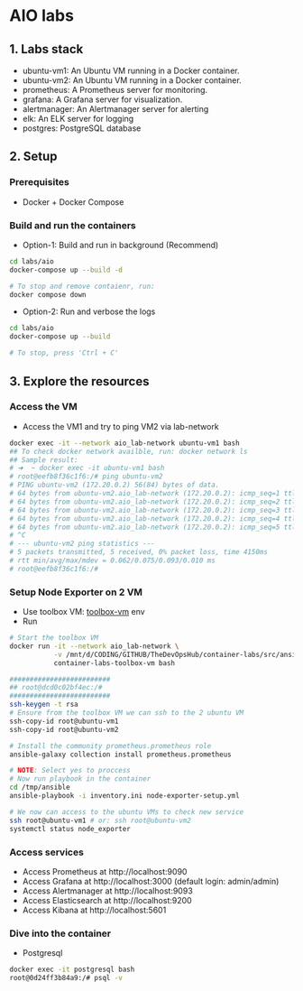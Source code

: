 # AIO labs

## 1. Labs stack

- ubuntu-vm1: An Ubuntu VM running in a Docker container.
- ubuntu-vm2: An Ubuntu VM running in a Docker container.
- prometheus: A Prometheus server for monitoring.
- grafana: A Grafana server for visualization.
- alertmanager: An Alertmanager server for alerting
- elk: An ELK server for logging
- postgres: PostgreSQL database

## 2. Setup

### Prerequisites

- Docker + Docker Compose

### Build and run the containers

- Option-1: Build and run in background (Recommend)

```bash
cd labs/aio
docker-compose up --build -d

# To stop and remove contaienr, run:
docker compose down
```

- Option-2: Run and verbose the logs

```bash
cd labs/aio
docker-compose up --build

# To stop, press 'Ctrl + C'
```

## 3. Explore the resources

### Access the VM

- Access the VM1 and try to ping VM2 via lab-network

```bash
docker exec -it --network aio_lab-network ubuntu-vm1 bash
## To check docker network availble, run: docker network ls
## Sample result:
# ➜  ~ docker exec -it ubuntu-vm1 bash
# root@eefb8f36c1f6:/# ping ubuntu-vm2
# PING ubuntu-vm2 (172.20.0.2) 56(84) bytes of data.
# 64 bytes from ubuntu-vm2.aio_lab-network (172.20.0.2): icmp_seq=1 ttl=64 time=0.062 ms
# 64 bytes from ubuntu-vm2.aio_lab-network (172.20.0.2): icmp_seq=2 ttl=64 time=0.074 ms
# 64 bytes from ubuntu-vm2.aio_lab-network (172.20.0.2): icmp_seq=3 ttl=64 time=0.072 ms
# 64 bytes from ubuntu-vm2.aio_lab-network (172.20.0.2): icmp_seq=4 ttl=64 time=0.076 ms
# 64 bytes from ubuntu-vm2.aio_lab-network (172.20.0.2): icmp_seq=5 ttl=64 time=0.093 ms
# ^C
# --- ubuntu-vm2 ping statistics ---
# 5 packets transmitted, 5 received, 0% packet loss, time 4150ms
# rtt min/avg/max/mdev = 0.062/0.075/0.093/0.010 ms
# root@eefb8f36c1f6:/#
```

### Setup Node Exporter on 2 VM

- Use toolbox VM: [toolbox-vm](../../pools/toolbox-vm/) env
- Run

```bash
# Start the toolbox VM
docker run -it --network aio_lab-network \
           -v /mnt/d/CODING/GITHUB/TheDevOpsHub/container-labs/src/ansible:/tmp/ansible \
           container-labs-toolbox-vm bash

#########################
## root@dcd0c02bf4ec:/#
#########################
ssh-keygen -t rsa
# Ensure from the toolbox VM we can ssh to the 2 ubuntu VM
ssh-copy-id root@ubuntu-vm1
ssh-copy-id root@ubuntu-vm2

# Install the community prometheus.prometheus role
ansible-galaxy collection install prometheus.prometheus

# NOTE: Select yes to proccess
# Now run playbook in the container
cd /tmp/ansible
ansible-playbook -i inventory.ini node-exporter-setup.yml

# We now can access to the ubuntu VMs to check new service
ssh root@ubuntu-vm1 # or: ssh root@ubuntu-vm2
systemctl status node_exporter
```

### Access services

- Access Prometheus at http://localhost:9090
- Access Grafana at http://localhost:3000 (default login: admin/admin)
- Access Alertmanager at http://localhost:9093
- Access Elasticsearch at http://localhost:9200
- Access Kibana at http://localhost:5601

### Dive into the container

- Postgresql

```bash
docker exec -it postgresql bash
root@0d24ff3b84a9:/# psql -v
```
